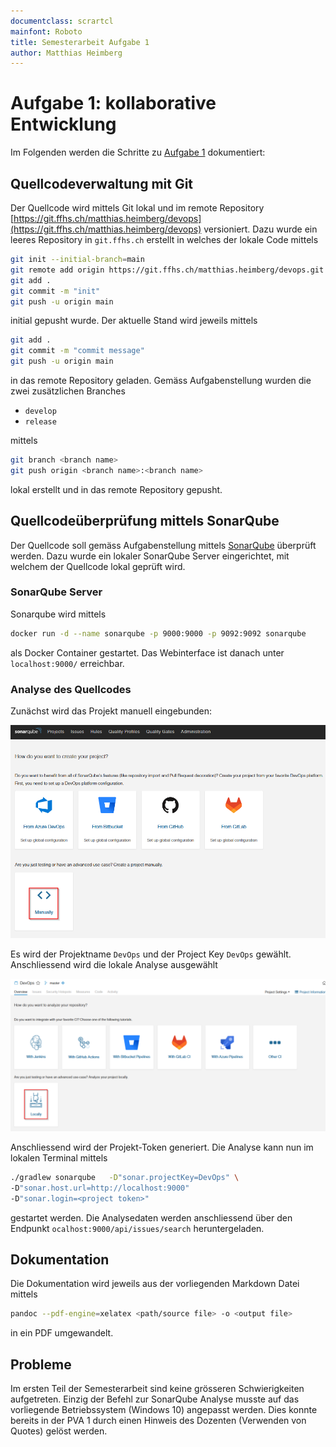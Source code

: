 ```yaml
---
documentclass: scrartcl
mainfont: Roboto
title: Semesterarbeit Aufgabe 1
author: Matthias Heimberg
---
```

# Aufgabe 1: kollaborative Entwicklung
Im Folgenden werden die Schritte zu [Aufgabe 1](https://moodle.ffhs.ch/mod/assign/view.php?id=4133060) dokumentiert:

## Quellcodeverwaltung mit Git
Der Quellcode wird mittels Git lokal und im remote Repository [https://git.ffhs.ch/matthias.heimberg/devops](https://git.ffhs.ch/matthias.heimberg/devops) versioniert. Dazu wurde ein leeres Repository in `git.ffhs.ch` erstellt in welches der lokale Code mittels 
```bash
git init --initial-branch=main
git remote add origin https://git.ffhs.ch/matthias.heimberg/devops.git
git add .
git commit -m "init"
git push -u origin main
 ```
initial gepusht wurde. Der aktuelle Stand wird jeweils mittels
```bash
git add .
git commit -m "commit message"
git push -u origin main
```
in das remote Repository geladen. Gemäss Aufgabenstellung wurden die zwei zusätzlichen Branches
- `develop`
- `release`

mittels
```bash
git branch <branch name>
git push origin <branch name>:<branch name>
```
lokal erstellt und in das remote Repository gepusht.

## Quellcodeüberprüfung mittels SonarQube
Der Quellcode soll gemäss Aufgabenstellung mittels [SonarQube](https://www.sonarqube.org/) überprüft werden. Dazu wurde ein lokaler SonarQube Server eingerichtet, mit welchem der Quellcode lokal geprüft wird.

### SonarQube Server
Sonarqube wird mittels 
```bash
docker run -d --name sonarqube -p 9000:9000 -p 9092:9092 sonarqube
```
als Docker Container gestartet. Das Webinterface ist danach unter `localhost:9000/` erreichbar.

### Analyse des Quellcodes
Zunächst wird das Projekt manuell eingebunden:

![](./img/SonarQube_1.png)

Es wird der Projektname `DevOps` und der Project Key `DevOps` gewählt. Anschliessend wird die lokale Analyse ausgewählt

![](./img/SonarQube_2.png)

Anschliessend wird der Projekt-Token generiert. Die Analyse kann nun im lokalen Terminal mittels
```bash
./gradlew sonarqube   -D"sonar.projectKey=DevOps" \
-D"sonar.host.url=http://localhost:9000" 
-D"sonar.login=<project token>"
```
gestartet werden. Die Analysedaten werden anschliessend über den Endpunkt `ocalhost:9000/api/issues/search` heruntergeladen. 

## Dokumentation
Die Dokumentation wird jeweils aus der vorliegenden Markdown Datei mittels
```bash
pandoc --pdf-engine=xelatex <path/source file> -o <output file>
```
in ein PDF umgewandelt.

## Probleme
Im ersten Teil der Semesterarbeit sind keine grösseren Schwierigkeiten aufgetreten. Einzig der Befehl zur SonarQube Analyse musste auf das vorliegende Betriebssystem (Windows 10) angepasst werden. Dies konnte bereits in der PVA 1 durch einen Hinweis des Dozenten (Verwenden von Quotes) gelöst werden.
